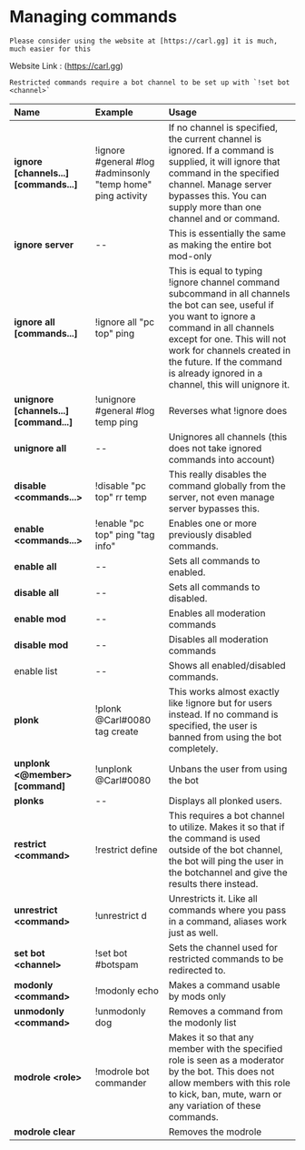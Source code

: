 # Managing commands

```
Please consider using the website at [https://carl.gg] it is much, much easier for this
```
Website Link : (https://carl.gg)

```
Restricted commands require a bot channel to be set up with `!set bot <channel>`
```

| Name | Example | Usage |
| :--- | :--- | :--- |
| **ignore \[channels...\]\[commands...\]**  | !ignore \#general \#log \#adminsonly "temp home" ping activity | If no channel is specified, the current channel is ignored. If a command is supplied, it will ignore that command in the specified channel. Manage server bypasses this. You can supply more than one channel and or command. |
| **ignore server** | -- | This is essentially the same as making the entire bot mod-only |
| **ignore all \[commands...\]**  | !ignore all "pc top" ping | This is equal to typing !ignore channel command subcommand in all channels the bot can see, useful if you want to ignore a command in all channels except for one. This will not work for channels created in the future. If the command is already ignored in a channel, this will unignore it. |
| **unignore \[channels...\] \[command...\]** | !unignore \#general \#log temp ping | Reverses what !ignore does |
| **unignore all** | -- | Unignores all channels \(this does not take ignored commands into account\) |
| **disable &lt;commands...&gt;** | !disable "pc top" rr temp | This really disables the command globally from the server, not even manage server bypasses this. |
| **enable &lt;commands...&gt;** | !enable "pc top" ping "tag info" | Enables one or more previously disabled commands. |
| **enable all** | -- | Sets all commands to enabled. |
| **disable all** | -- | Sets all commands to disabled. |
| **enable mod** | -- | Enables all moderation commands |
| **disable mod** | -- | Disables all moderation commands |
| enable list | -- | Shows all enabled/disabled commands. |
| **plonk** | !plonk @Carl\#0080 tag create | This works almost exactly like !ignore but for users instead. If no command is specified, the user is banned from using the bot completely. |
| **unplonk &lt;@member&gt; \[command\]** | !unplonk @Carl\#0080 | Unbans the user from using the bot |
| **plonks** | -- | Displays all plonked users. |
| **restrict &lt;command&gt;** | !restrict define | This requires a bot channel to utilize. Makes it so that if the command is used outside of the bot channel, the bot will ping the user in the botchannel and give the results there instead. |
| **unrestrict &lt;command&gt;** | !unrestrict d | Unrestricts it. Like all commands where you pass in a command, aliases work just as well. |
| **set bot &lt;channel&gt;** | !set bot \#botspam | Sets the channel used for restricted commands to be redirected to. |
| **modonly &lt;command&gt;** | !modonly echo | Makes a command usable by mods only |
| **unmodonly &lt;command&gt;** | !unmodonly dog | Removes a command from the modonly list |
| **modrole &lt;role&gt;** | !modrole bot commander | Makes it so that any member with the specified role is seen as a moderator by the bot. This does not allow members with this role to kick, ban, mute, warn or any variation of these commands. |
| **modrole clear** |  | Removes the modrole |

